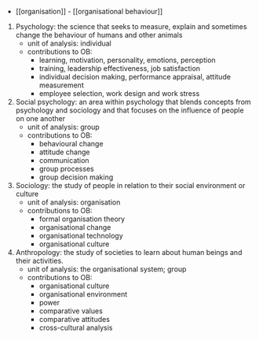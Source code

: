 -   [[organisation]] - [[organisational behaviour]]

1.  Psychology: the science that seeks to measure, explain and sometimes change the behaviour of humans and other animals
    -   unit of analysis: individual
    -   contributions to OB:
        -   learning, motivation, personality, emotions, perception
        -   training, leadership effectiveness, job satisfaction
        -   individual decision making, performance appraisal, attitude measurement
        -   employee selection, work design and work stress
2.  Social psychology: an area within psychology that blends concepts from psychology and sociology and that focuses on the influence of people on one another
    -   unit of analysis: group
    -   contributions to OB:
        -   behavioural change
        -   attitude change
        -   communication
        -   group processes
        -   group decision making
3.  Sociology: the study of people in relation to their social environment or culture
    -   unit of analysis: organisation
    -   contributions to OB:
        -   formal organisation theory
        -   organisational change
        -   organisational technology
        -   organisational culture
4.  Anthropology: the study of societies to learn about human beings and their activities.
    -   unit of analysis: the organisational system; group
    -   contributions to OB:
        -   organisational culture
        -   organisational environment
        -   power
        -   comparative values
        -   comparative attitudes
        -   cross-cultural analysis
